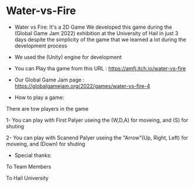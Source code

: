 # Water-vs-Fire
* Water vs Fire: It's a 2D Game
We developed this game during the (Global Game Jam 2022) exhibition at the University of Hail in just 3 days
despite the simplicity of the game that we learned a lot during the development process 
* We used the (Unity) engine for development 
* You can Play tha game from this URL : https://amfj.itch.io/water-vs-fire
* Our Global Game Jam page : https://globalgamejam.org/2022/games/water-vs-fire-4

* How to play a game:

There are tow players in the game

1- You can play with First Palyer useing the (W,D,A) for moveing, and (S) for shuting

2- You can play with Scanend Palyer useing the "Arrow"(Up, Right, Left) for moveing, and (Down) for shuting

* Special thanks:

To Team Members 

To Hail University
